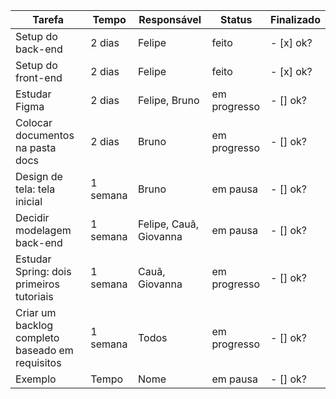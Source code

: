 | Tarefa           | Tempo | Responsável   |  Status | Finalizado | 
|----------------|---------------|---------------|----------------|-----------|
| Setup do back-end | 2 dias  | Felipe | feito | - [x] ok?
| Setup do front-end | 2 dias  | Felipe  | feito | - [x] ok?
| Estudar Figma  | 2 dias  | Felipe, Bruno | em progresso | - [] ok?
| Colocar documentos na pasta docs | 2 dias  | Bruno  | em progresso | - [] ok?
| Design de tela: tela inicial | 1 semana  | Bruno | em pausa | - [] ok?
| Decidir modelagem back-end | 1 semana  | Felipe, Cauã, Giovanna | em pausa | - [] ok?
| Estudar Spring: dois primeiros tutoriais | 1 semana | Cauã, Giovanna | em progresso | - [] ok?
| Criar um backlog completo baseado em requisitos | 1 semana | Todos | em progresso | - [] ok?
| Exemplo | Tempo | Nome | em pausa | - [] ok?
